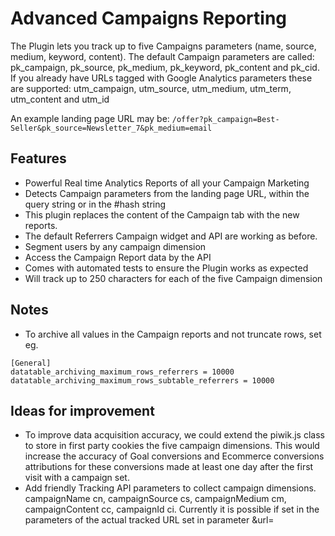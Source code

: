 # Advanced Campaigns Reporting
The Plugin lets you track up to five Campaigns parameters (name, source, medium, keyword, content).
The default Campaign parameters are called: pk_campaign, pk_source, pk_medium, pk_keyword, pk_content and pk_cid.
If you already have URLs tagged with Google Analytics parameters these are supported: utm_campaign, utm_source, utm_medium, utm_term, utm_content and utm_id

An example landing page URL may be:
```/offer?pk_campaign=Best-Seller&pk_source=Newsletter_7&pk_medium=email```

## Features
 * Powerful Real time Analytics Reports of all your Campaign Marketing
 * Detects Campaign parameters from the landing page URL, within the query string or in the #hash string
 * This plugin replaces the content of the Campaign tab with the new reports.
 * The default Referrers Campaign widget and API are working as before.
 * Segment users by any campaign dimension
 * Access the Campaign Report data by the API
 * Comes with automated tests to ensure the Plugin works as expected
 * Will track up to 250 characters for each of the five Campaign dimension

## Notes
 * To archive all values in the Campaign reports and not truncate rows, set eg.
```
[General]
datatable_archiving_maximum_rows_referrers = 10000
datatable_archiving_maximum_rows_subtable_referrers = 10000
```

## Ideas for improvement
 * To improve data acquisition accuracy, we could extend the piwik.js class to store in first party cookies
 the five campaign dimensions. This would increase the accuracy of Goal conversions and Ecommerce conversions attributions
 for these conversions made at least one day after the first visit with a campaign set.
 * Add friendly Tracking API parameters to collect campaign dimensions.
 campaignName cn, campaignSource cs, campaignMedium cm, campaignContent cc, campaignId ci.
 Currently it is possible if set in the parameters of the actual tracked URL set in parameter &url=
